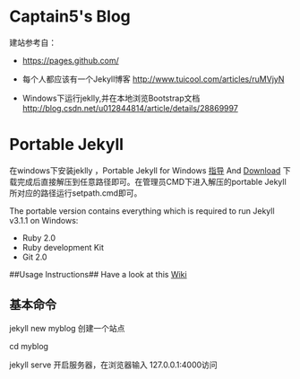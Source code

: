 # Captain5's Blog



建站参考自：

* https://pages.github.com/

* 每个人都应该有一个Jekyll博客
http://www.tuicool.com/articles/ruMVjyN

* Windows下运行jeklly,并在本地浏览Bootstrap文档
http://blog.csdn.net/u012844814/article/details/28869997

Portable Jekyll
==============
在windows下安装jeklly ，Portable Jekyll for Windows [指导](http://www.madhur.co.in/blog/2013/07/20/buildportablejekyll.html)    And [Download](https://github.com/madhur/PortableJekyll/archive/master.zip)
下载完成后直接解压到任意路径即可。在管理员CMD下进入解压的portable Jekyll所对应的路径运行setpath.cmd即可。

The portable version contains everything which is required to run Jekyll v3.1.1 on Windows:

* Ruby 2.0
* Ruby development Kit
* Git 2.0

##Usage Instructions##
Have a look at this [Wiki](https://github.com/madhur/PortableJekyll/wiki)

## 基本命令
jekyll new myblog  创建一个站点

cd myblog

jekyll serve  开启服务器，在浏览器输入 127.0.0.1:4000访问

